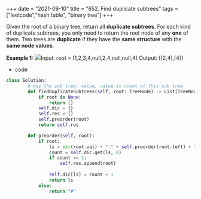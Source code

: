 +++ 
date = "2021-09-10"
title = "652. Find duplicate subtrees"
tags = ["leetcode","hash table", "binary tree"]
+++

Given the root of a binary tree, return all **duplicate subtrees**.
For each kind of duplicate subtrees, you only need to return the root node of any **one** of them.
Two trees are **duplicate** if they have the **same structure** with the **same node values**.
 
**Example 1:**
![](https://assets.leetcode.com/uploads/2020/08/16/e1.jpg)Input: root = [1,2,3,4,null,2,4,null,null,4] Output: [[2,4],[4]]

- code
```py
class Solution:
        # key the sub tree, value, value is count of this sub tree
        def findDuplicateSubtrees(self, root: TreeNode) -> List[TreeNode]:
            if root is None:
                return []
            self.dic = {}
            self.res = []
            self.preorder(root)
            return self.res

        def preorder(self, root):
            if root:
                ls = str(root.val) + "-" + self.preorder(root.left) + "-" + self.preorder(root.right)
                count = self.dic.get(ls, 0)
                if count == 1:
                    self.res.append(root)
                
                self.dic[ls] = count + 1
                return ls
            else:
                return "#"

```
